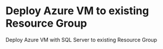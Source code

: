 # Deploy Azure VM to existing Resource Group
Deploy Azure VM with SQL Server to existing Resource Group
